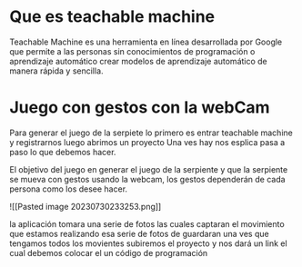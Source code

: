 
<h1>Que es teachable machine</h1>

<p>Teachable Machine es una herramienta en línea desarrollada por Google que permite a las personas sin conocimientos de programación o aprendizaje automático crear modelos de aprendizaje automático de manera rápida y sencilla.</p>

<h1>Juego con gestos con la webCam</h1>
<p>Para generar el juego de la serpiete lo primero es entrar teachable machine y registrarnos 
luego abrimos un proyecto 
Una ves hay nos esplica pasa a paso lo que debemos hacer.</p>

<p>El objetivo del juego en generar el juego de la serpiente y que la serpiente se mueva con gestos usando la webcam, los gestos dependerán de cada persona como los desee hacer.</p>

![[Pasted image 20230730233253.png]]

<p>la aplicación tomara una serie de fotos las cuales captaran el movimiento que estamos realizando esa serie de fotos de guardaran una ves que tengamos todos los movientes subiremos el proyecto y nos dará un link el cual debemos colocar el un código de programación</p>  

